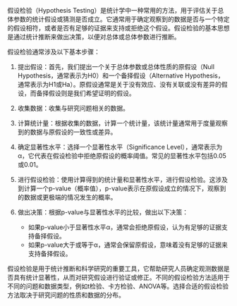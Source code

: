 假设检验（Hypothesis Testing）是统计学中一种常用的方法，用于评估关于总体参数的统计假设或猜测是否成立。它通常用于确定观察到的数据是否与一个特定的假设相符，或者是否有足够的证据来支持或拒绝这个假设。假设检验的基本思想是通过统计推断来做出决策，以便对总体或总体参数进行推断。

假设检验通常涉及以下基本步骤：

1. 提出假设：首先，我们提出一个关于总体参数或总体性质的原假设（Null Hypothesis，通常表示为H0）和一个备择假设（Alternative Hypothesis，通常表示为H1或Ha）。原假设通常是关于没有效应、没有关联或没有差异的假设，而备择假设则是我们希望证明的假设。

2. 收集数据：收集与研究问题相关的数据。

3. 计算统计量：根据收集的数据，计算一个统计量，该统计量通常用于度量观察到的数据与原假设的一致性或差异。

4. 确定显著性水平：选择一个显著性水平（Significance Level），通常表示为α，它代表在假设检验中拒绝原假设的概率阈值。常见的显著性水平包括0.05或0.01。

5. 进行假设检验：使用计算得到的统计量和显著性水平，进行假设检验。这涉及到计算一个p-value（概率值），p-value表示在原假设成立的情况下，观察到的数据或更极端的情况发生的概率。

6. 做出决策：根据p-value与显著性水平的比较，做出以下决策：
   - 如果p-value小于显著性水平α，通常会拒绝原假设，认为有足够的证据支持备择假设。
   - 如果p-value大于或等于α，通常会保留原假设，意味着没有足够的证据来支持备择假设。

假设检验是用于统计推断和科学研究的重要工具，它帮助研究人员确定观测数据是否具有统计显著性，从而对研究假设进行验证或修正。不同的假设检验方法适用于不同的问题和数据类型，例如t检验、卡方检验、ANOVA等。选择合适的假设检验方法取决于研究问题的性质和数据的分布。